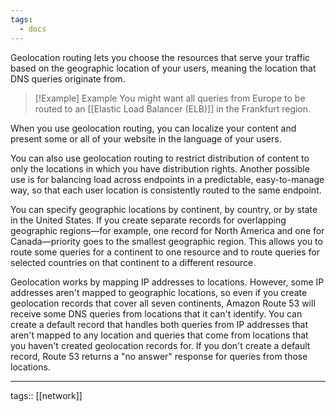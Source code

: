 ```yaml
---
tags:
  - docs
---
```


Geolocation routing lets you choose the resources that serve your traffic based on the geographic location of your users, meaning the location that DNS queries originate from. 


> [!Example] Example
> You might want all queries from Europe to be routed to an [[Elastic Load Balancer (ELB)]] in the Frankfurt region.


When you use geolocation routing, you can localize your content and present some or all of your website in the language of your users. 

You can also use geolocation routing to restrict distribution of content to only the locations in which you have distribution rights. Another possible use is for balancing load across endpoints in a predictable, easy-to-manage way, so that each user location is consistently routed to the same endpoint.

You can specify geographic locations by continent, by country, or by state in the United States. If you create separate records for overlapping geographic regions—for example, one record for North America and one for Canada—priority goes to the smallest geographic region. This allows you to route some queries for a continent to one resource and to route queries for selected countries on that continent to a different resource.  

Geolocation works by mapping IP addresses to locations. However, some IP addresses aren't mapped to geographic locations, so even if you create geolocation records that cover all seven continents, Amazon Route 53 will receive some DNS queries from locations that it can't identify. You can create a default record that handles both queries from IP addresses that aren't mapped to any location and queries that come from locations that you haven't created geolocation records for. If you don't create a default record, Route 53 returns a "no answer" response for queries from those locations.

___
tags:: [[network]] 